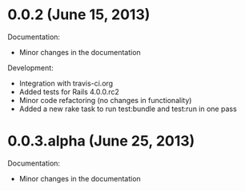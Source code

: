 0.0.2 (June 15, 2013)
=====================

Documentation:

  - Minor changes in the documentation

Development:

  - Integration with travis-ci.org
  - Added tests for Rails 4.0.0.rc2
  - Minor code refactoring (no changes in functionality)
  - Added a new rake task to run test:bundle and test:run in one pass

0.0.3.alpha (June 25, 2013)
===========================

Documentation:

  - Minor changes in the documentation
